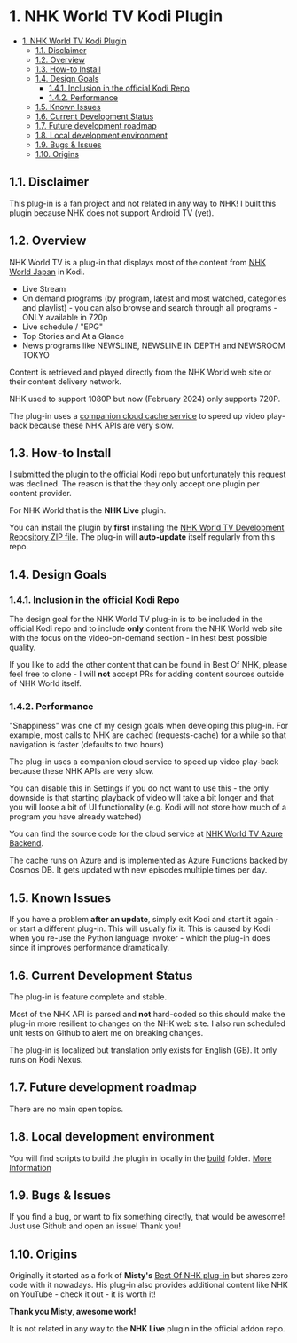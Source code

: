 # 1. NHK World TV Kodi Plugin

- [1. NHK World TV Kodi Plugin](#1-nhk-world-tv-kodi-plugin)
  - [1.1. Disclaimer](#11-disclaimer)
  - [1.2. Overview](#12-overview)
  - [1.3. How-to Install](#13-how-to-install)
  - [1.4. Design Goals](#14-design-goals)
    - [1.4.1. Inclusion in the official Kodi Repo](#141-inclusion-in-the-official-kodi-repo)
    - [1.4.2. Performance](#142-performance)
  - [1.5. Known Issues](#15-known-issues)
  - [1.6. Current Development Status](#16-current-development-status)
  - [1.7. Future development roadmap](#17-future-development-roadmap)
  - [1.8. Local development environment](#18-local-development-environment)
  - [1.9. Bugs \& Issues](#19-bugs--issues)
  - [1.10. Origins](#110-origins)

## 1.1. Disclaimer

This plug-in is a fan project and not related in any way to NHK! I built this plugin because NHK does not support Android TV (yet).

## 1.2. Overview

NHK World TV is a plug-in that displays most of the content from [NHK World Japan](https://www3.nhk.or.jp/nhkworld/en/live/) in Kodi.

- Live Stream
- On demand programs (by program, latest and most watched, categories and playlist) - you can also browse and search through all programs - ONLY available in 720p
- Live schedule / "EPG"
- Top Stories and At a Glance
- News programs like NEWSLINE, NEWSLINE IN DEPTH and NEWSROOM TOKYO

Content is retrieved and played directly from the NHK World web site or their content delivery network.

NHK used to support 1080P but now (February 2024) only supports 720P.

The plug-in uses a [companion cloud cache service](https://github.com/sbroenne/nhkworldtv-backend) to speed up video play-back because these NHK APIs are very slow.

## 1.3. How-to Install

I submitted the plugin to the official Kodi repo but unfortunately this request was declined. The reason is that the they only accept one plugin per content provider.

For NHK World that is the **NHK Live** plugin.

You can install the plugin by **first** installing the [NHK World TV Development Repository ZIP file](https://github.com/sbroenne/kodirepo/raw/main/repository.sbroenne/repository.sbroenne-0.0.16.zip). The plug-in will **auto-update** itself regularly from this repo.

## 1.4. Design Goals

### 1.4.1. Inclusion in the official Kodi Repo

The design goal for the NHK World TV plug-in is to be included in the official Kodi repo and to include **only** content from the NHK World web site with the focus on the video-on-demand section - in hest best possible quality.

If you like to add the other content that can be found in Best Of NHK, please feel free to clone - I will **not** accept PRs for adding content sources outside of NHK World itself.

### 1.4.2. Performance

"Snappiness" was one of my design goals when developing this plug-in. For example, most calls to NHK are cached (requests-cache) for a while so that navigation is faster (defaults to two hours)

The plug-in uses a companion cloud service to speed up video play-back because these NHK APIs are very slow.

You can disable this in Settings if you do not want to use this - the only downside is that starting playback of video will take a bit longer and that you will loose a bit of UI functionality (e.g. Kodi will not store how much of a program you have already watched)

You can find the source code for the cloud service at [NHK World TV Azure Backend](https://github.com/sbroenne/nhkworldtv-backend).

The cache runs on Azure and is implemented as Azure Functions backed by Cosmos DB. It gets updated with new episodes multiple times per day.

## 1.5. Known Issues

If you have a problem **after an update**, simply exit Kodi and start it again - or start a different plug-in. This will usually fix it. This is caused by Kodi when you re-use the Python language invoker - which the plug-in does since it improves performance dramatically.

## 1.6. Current Development Status

The plug-in is feature complete and stable.

Most of the NHK API is parsed and **not** hard-coded so this should make the plug-in more resilient to changes on the NHK web site. I also run scheduled unit tests on Github to alert me on breaking changes.

The plug-in is localized but translation only exists for English (GB). It only runs on Kodi Nexus.

## 1.7. Future development roadmap

There are no main open topics.

## 1.8. Local development environment

You will find scripts to build the plugin in locally in the [build](../build/) folder. [More Information](build.md)

## 1.9. Bugs & Issues

If you find a bug, or want to fix something directly, that would be awesome! Just use Github and open an issue! Thank you!

## 1.10. Origins

Originally it started as a fork of **Misty's** [Best Of NHK plug-in](https://forum.kodi.tv/showthread.php?tid=196657) but shares zero code with it nowadays. His plug-in also provides additional content like NHK on YouTube - check it out - it is worth it!

**Thank you Misty, awesome work!**

It is not related in any way to the **NHK Live** plugin in the official addon repo.
